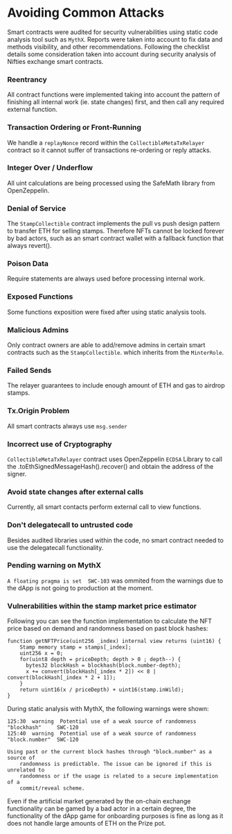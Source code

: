 
# Avoiding Common Attacks

Smart contracts were audited for security vulnerabilities using static code analysis tool such as `MythX`. Reports were taken into account to fix data and methods visibility, and other recommendations. Following the checklist details some consideration taken into account during security analysis of Nifties exchange smart contracts.

### Reentrancy

All contract functions were implemented taking into account the pattern of  finishing all internal work (ie. state changes) first, and then call any required external function.

### Transaction Ordering or Front-Running

We handle a `replayNonce` record within the `CollectibleMetaTxRelayer` contract so it cannot suffer of transactions re-ordering or reply attacks.

### Integer Over / Underflow

All uint calculations are being processed using the SafeMath library from OpenZeppelin.

### Denial of Service

The `StampCollectible` contract implements the pull vs push design pattern to transfer ETH  for selling stamps. Therefore NFTs cannot be locked forever by bad actors, such as an smart contract wallet with a fallback function that always revert().

### Poison Data

Require statements are always used before processing internal work.

### Exposed Functions

Some functions exposition were fixed after using static analysis tools.

### Malicious Admins

Only contract owners are able to add/remove admins in certain smart contracts such as the `StampCollectible`. which inherits from the `MinterRole`.

### Failed Sends

The relayer guarantees to include enough amount of ETH and gas to airdrop stamps.

### Tx.Origin Problem

All smart contracts always use `msg.sender`

### Incorrect use of Cryptography

`CollectibleMetaTxRelayer` contract uses OpenZeppelin `ECDSA` Library to call the <subcriptionHash>.toEthSignedMessageHash().recover(<signature>) and obtain the address of the signer.

### Avoid state changes after external calls

Currently, all smart contacts perform external call to view functions.

### Don't delegatecall to untrusted code

Besides audited libraries used within the code, no smart contract needed to use the delegatecall functionality.

### Pending warning on MythX

`A floating pragma is set  SWC-103` was ommited from the warnings due to the dApp is not going to production at the moment.

### Vulnerabilities within the stamp market price estimator

Following you can see the function implementation to calculate the NFT price based on demand and randomness based on past block hashes:

```
function getNFTPrice(uint256 _index) internal view returns (uint16) {
    Stamp memory stamp = stamps[_index];
    uint256 x = 0;
    for(uint8 depth = priceDepth; depth > 0 ; depth--) {
      bytes32 blockHash = blockhash(block.number-depth);
      x += convert(blockHash[_index * 2]) << 8 | convert(blockHash[_index * 2 + 1]);
    }
    return uint16(x / priceDepth) + uint16(stamp.inWild);
}
```

During static analysis with MythX, the following warnings were shown:

```
125:30  warning  Potential use of a weak source of randomness "blockhash"     SWC-120
125:40  warning  Potential use of a weak source of randomness "block.number"  SWC-120

Using past or the current block hashes through "block.number" as a source of
    randomness is predictable. The issue can be ignored if this is unrelated to
    randomness or if the usage is related to a secure implementation of a
    commit/reveal scheme.
```

Even if the artificial market generated by the on-chain exchange functionality can be gamed by a bad actor in a certain degree, the functionality of the dApp game for onboarding purposes is fine as long as it does not handle large amounts of ETH on the Prize pot.

